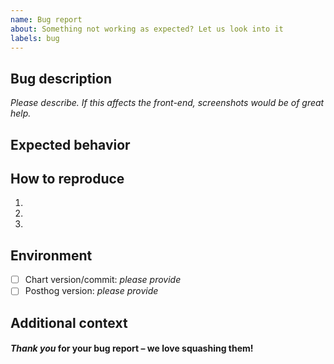```yaml
---
name: Bug report
about: Something not working as expected? Let us look into it
labels: bug
---
```


## Bug description

*Please describe.*
*If this affects the front-end, screenshots would be of great help.*

## Expected behavior



## How to reproduce

1.
2.
3.

## Environment

- [ ] Chart version/commit: _please provide_
- [ ] Posthog version: _please provide_

## Additional context



#### *Thank you* for your bug report – we love squashing them!
